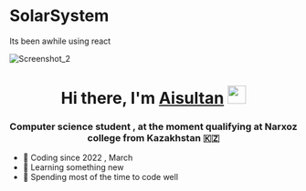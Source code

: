 # SolarSystem
Its been awhile using react

![Screenshot_2](https://github.com/lenzwa/SolarSystem/assets/106243596/82e173cb-f913-4878-8fbd-68dbde04b8b8)



<h1 align="center">Hi there, I'm <a href="https://github.com/lenzwa" target="_blank">Aisultan</a> 
<img src="https://github.com/blackcater/blackcater/raw/main/images/Hi.gif" height="32"/></h1>
<h3 align="center">Computer science student , at the moment qualifying at Narxoz college from Kazakhstan 🇰🇿</h3>
<ul>
  <li>🫨 Coding since 2022 , March</li>
  <li>🤖 Learning something new</li>
  <li>🫡 Spending most of the time to code well</li>
</ul>

